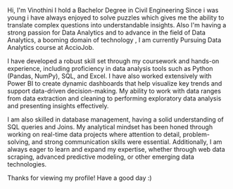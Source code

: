 Hi, I'm Vinothini
I hold a Bachelor Degree in Civil Engineering 
Since i was young i have always enjoyed to solve puzzles which gives me the ability to translate complex questions into understandable insights. 
Also I'm having a strong passion for Data Analytics and to advance in the field of Data Analytics, a booming domain of technology , I am currently Pursuing Data Analytics course at AccioJob. 

I have developed a robust skill set through my coursework and hands-on experience, including proficiency in data analysis tools such as Python (Pandas, NumPy), SQL, and Excel. I have also worked extensively with Power BI to create dynamic dashboards that help visualize key trends and support data-driven decision-making. My ability to work with data ranges from data extraction and cleaning to performing exploratory data analysis and presenting insights effectively.

I am also skilled in database management, having a solid understanding of SQL queries and Joins. My analytical mindset has been honed through working on real-time data projects where attention to detail, problem-solving, and strong communication skills were essential. 
Additionally, I am always eager to learn and expand my expertise, whether through web data scraping, advanced predictive modeling, or other emerging data technologies.

Thanks for viewing my profile! Have a good day :)
